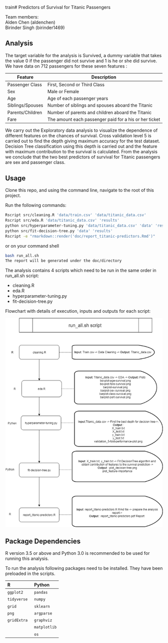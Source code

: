 
train# Predictors of Survival for Titanic Passengers

Team members:  
Alden Chen (aldenchen)  
Birinder Singh (birinder1469)    

## Analysis

The target variable for the analysis is Survived, a dummy variable that takes the value 0 if the passenger did not survive and
1 is he or she did survive. We have data on 712 passengers for these seven features :

|Feature	           |Description	                                    |
|--------------------|-------------------------------------------------|
|Passenger Class	   |First, Second or Third Class |
|Sex	               |Male or Female |    
|Age                 |Age of each passenger years	|
|Siblings/Spouses	   |Number of siblings and spouses aboard the Titanic |
|Parents/Children	   |Number of parents and children aboard the Titanic |
|Fare	               |The amount each passenger paid for a his or her ticket |

We carry out the Exploratory data analysis to visualize the dependence of different features on the chances of survival.
Cross validation level 5 is carried out to find the depth giving maximum accuracy for the test dataset.
Decision Tree classification using this depth is carried out and the
feature with maximum contribution to the survival is calculated.
From the analysis we conclude that the two best predictors of survival for Titanic passengers are sex and passenger class.

## Usage

Clone this repo, and using the command line, navigate to the root of this project.

Run the following commands:

``` sh
Rscript src/cleaning.R 'data/train.csv' 'data/titanic_data.csv'
Rscript src/eda.R 'data/titanic_data.csv' 'results'
python src/hyperparameter-tuning.py 'data/titanic_data.csv' 'data' 'results'
python src/fit-decision-tree.py 'data' 'results'
Rscript -e "rmarkdown::render('doc/report_titanic-predictors.Rmd')"
```

or on your command shell

```sh
bash run_all.sh
The report will be generated under the doc/directory
```



The analysis contains 4 scripts which need to be run in the same order in run_all.sh script:

- cleaning.R
- eda.R
- hyperparameter-tuning.py
- fit-decision-tree.py

Flowchart with details of execution, inputs and outputs for each script:

![Execution workflow](doc/Execution_workflow.png)


## Package Dependencies
R version 3.5 or above and Python 3.0 is recommended to be used for running this analysis.

To run the analysis following packages need to be installed.
They have been preloaded in the scripts.

| R     | Python    |
| :------------- | :------------- |
| `ggplot2`       |`` pandas  ``    |
| `tidyverse`       |`` numpy  ``     |
| `grid `    |`` sklearn  ``   |
| `png`       | `argparse `      |
| `gridExtra `      | `graphviz `    |
|       | `matplotlib`       |
|        | `os `     |
